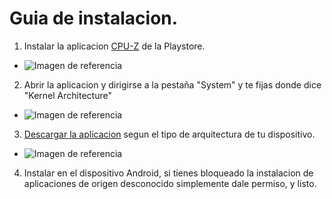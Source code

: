 # Guia de instalacion.

1. Instalar la aplicacion [CPU-Z](https://play.google.com/store/apps/details?hl=es&id=com.cpuid.cpu_z) de la Playstore.
 - ![Imagen de referencia](https://imgur.com/hBgr6ds.jpg)
 
2. Abrir la aplicacion y dirigirse a la pestaña "System" y te fijas donde dice "Kernel Architecture"
 - ![Imagen de referencia](https://imgur.com/9SIa1Ej.jpg)
 
 3. [Descargar la aplicacion](https://github.com/Lanniscaf/lookup/releases) segun el tipo de arquitectura de tu dispositivo.
 - ![Imagen de referencia](https://imgur.com/qyY1yVw.jpg)

 4. Instalar en el dispositivo Android, si tienes bloqueado la instalacion de aplicaciones de origen desconocido simplemente dale permiso, y listo.
